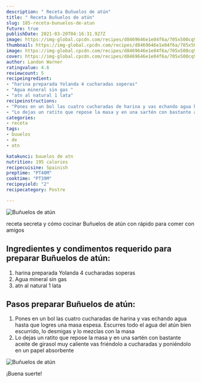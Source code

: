 ```yaml
---
description: " Receta Buñuelos de atún"
title: " Receta Buñuelos de atún"
slug: 185-receta-bunuelos-de-atun
future: true
publishDate: 2021-03-20T04:16:31.927Z
image: https://img-global.cpcdn.com/recipes/d8469646e1e04f6a/705x500cq90/bunuelos-de-atun-foto-principal.jpg
thumbnail: https://img-global.cpcdn.com/recipes/d8469646e1e04f6a/705x500cq90/bunuelos-de-atun-foto-principal.jpg
image: https://img-global.cpcdn.com/recipes/d8469646e1e04f6a/705x500cq90/bunuelos-de-atun-foto-principal.jpg
cover: https://img-global.cpcdn.com/recipes/d8469646e1e04f6a/705x500cq90/bunuelos-de-atun-foto-principal.jpg
author: Landon Warner
ratingvalue: 4.6
reviewcount: 5
recipeingredient:
- "harina preparada Yolanda 4 cucharadas soperas"
- "Agua mineral sin gas "
- "atn al natural 1 lata"
recipeinstructions:
- "Pones en un bol las cuatro cucharadas de harina y vas echando agua hasta que logres una masa espesa. Escurres todo el agua del atún bien escurrido, lo desmigas y lo mezclas con la masa"
- "Lo dejas un ratito que repose la masa y en una sartén con bastante aceite de girasol muy caliente vas friéndolo a cucharadas y poniéndolo en un papel absorbente"
categories:
- receta
tags:
- buuelos
- de
- atn

katakunci: buuelos de atn 
nutrition: 195 calories
recipecuisine: Spainish
preptime: "PT40M"
cooktime: "PT39M"
recipeyield: "2"
recipecategory: Postre

---
```



![Buñuelos de atún](https://img-global.cpcdn.com/recipes/d8469646e1e04f6a/705x500cq90/bunuelos-de-atun-foto-principal.jpg)

receta secreta y cómo cocinar Buñuelos de atún con rápido para comer con amigos

<!--inarticleads1-->

## Ingredientes y condimentos requerido para preparar Buñuelos de atún:

1. harina preparada Yolanda 4 cucharadas soperas
1. Agua mineral sin gas 
1. atn al natural 1 lata



<!--inarticleads2-->

## Pasos preparar Buñuelos de atún:

1. Pones en un bol las cuatro cucharadas de harina y vas echando agua hasta que logres una masa espesa. Escurres todo el agua del atún bien escurrido, lo desmigas y lo mezclas con la masa
1. Lo dejas un ratito que repose la masa y en una sartén con bastante aceite de girasol muy caliente vas friéndolo a cucharadas y poniéndolo en un papel absorbente
<img src="https://img-global.cpcdn.com/steps/51b095f9e7c98280/160x128cq70/foto-del-paso-2-de-la-receta-bunuelos-de-atun.jpg" alt="Buñuelos de atún">


¡Buena suerte!

